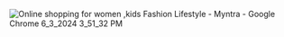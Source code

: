 ![Online shopping for women ,kids Fashion   Lifestyle - Myntra - Google Chrome 6_3_2024 3_51_32 PM](https://github.com/Rathod-Pratik/Projects/assets/151390737/4bff3561-3ab2-4f27-83d4-bcbfecd88807)
